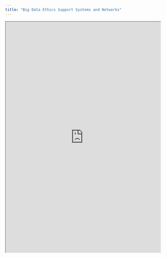 ```yaml
---
title: "Big Data Ethics Support Systems and Networks"
---
```




<iframe height="750" width="100%" src="https://ewelton.github.io/ktest/wiki.html#Big%20Data%20Ethics%20Support%20Systems%20and%20Networks"></iframe>
